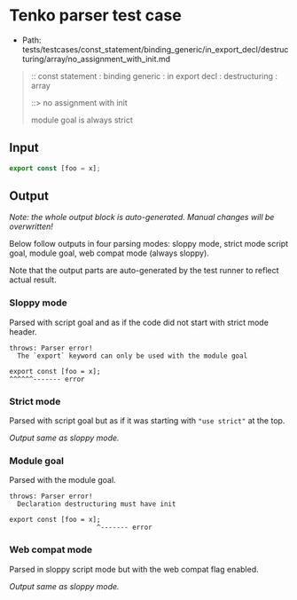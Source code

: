 # Tenko parser test case

- Path: tests/testcases/const_statement/binding_generic/in_export_decl/destructuring/array/no_assignment_with_init.md

> :: const statement : binding generic : in export decl : destructuring : array
>
> ::> no assignment with init
>
> module goal is always strict

## Input

`````js
export const [foo = x];
`````

## Output

_Note: the whole output block is auto-generated. Manual changes will be overwritten!_

Below follow outputs in four parsing modes: sloppy mode, strict mode script goal, module goal, web compat mode (always sloppy).

Note that the output parts are auto-generated by the test runner to reflect actual result.

### Sloppy mode

Parsed with script goal and as if the code did not start with strict mode header.

`````
throws: Parser error!
  The `export` keyword can only be used with the module goal

export const [foo = x];
^^^^^^------- error
`````

### Strict mode

Parsed with script goal but as if it was starting with `"use strict"` at the top.

_Output same as sloppy mode._

### Module goal

Parsed with the module goal.

`````
throws: Parser error!
  Declaration destructuring must have init

export const [foo = x];
                      ^------- error
`````


### Web compat mode

Parsed in sloppy script mode but with the web compat flag enabled.

_Output same as sloppy mode._
